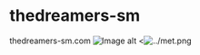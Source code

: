 # thedreamers-sm
thedreamers-sm.com
![Image alt](https://github.com/{username}/{repository}/raw/{branch}/{path}/image.png)
<![../met.png]()
